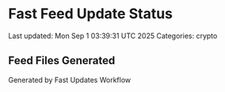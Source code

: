 # Fast Feed Update Status
Last updated: Mon Sep  1 03:39:31 UTC 2025
Categories: crypto

## Feed Files Generated

Generated by Fast Updates Workflow

